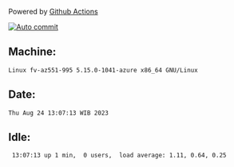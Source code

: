 Powered by [Github Actions](https://github.com/features/actions)

[![Auto commit](https://github.com/hiage/workstation/workflows/Auto%20commit/badge.svg)](https://github.com/hiage/workstation/actions?query=workflow%3A%22Auto+commit%22)

## Machine:
```
Linux fv-az551-995 5.15.0-1041-azure x86_64 GNU/Linux
```
## Date:
```
Thu Aug 24 13:07:13 WIB 2023
```
## Idle:
```
 13:07:13 up 1 min,  0 users,  load average: 1.11, 0.64, 0.25
```
